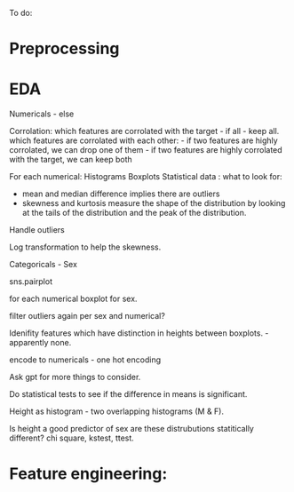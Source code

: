 To do:

# Preprocessing

# EDA 

Numericals - else

Corrolation: 
which features are corrolated with the target - if all - keep all.
which features are corrolated with each other: 
    - if two features are highly corrolated, we can drop one of them
    - if two features are highly corrolated with the target, we can keep both

For each numerical:
Histograms
Boxplots
Statistical data : what to look for:

- mean and median difference implies there are outliers
- skewness and kurtosis measure the shape of the distribution by looking at the tails of the distribution and the peak of the distribution.

Handle outliers 

Log transformation to help the skewness.

Categoricals - Sex

sns.pairplot

for each numerical boxplot for sex.

filter outliers again per sex and numerical?

Idenifity features which have distinction in heights between boxplots. - apparently none.

encode to numericals - one hot encoding

Ask gpt for more things to consider.

Do statistical tests to see if the difference in means is significant.

Height as histogram - two overlapping histograms (M & F). 

Is height a good predictor of sex are these distrubutions statitically different? chi square, kstest, ttest.


# Feature engineering:

